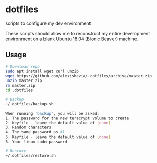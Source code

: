 # dotfiles
scripts to configure my dev environment

These scripts should allow me to reconstruct my entire development environment on a blank Ubuntu 18.04 (Bionic Beaver) machine.

## Usage
```sh
# Download repo
sudo apt install wget curl unzip
wget https://github.com/alexishevia/.dotfiles/archive/master.zip
unzip master.zip
rm master.zip
cd .dotfiles

# Backup
~/.dotfiles/backup.sh

When running 'backup', you will be asked:
1. The password for the new teracrypt volume to create
2. Keyfile - leave the default value of [none]
3. Random characters
4. The same password as #1
5. Keyfile - leave the default value of [none]
6. Your linux sudo password

# Restore
~/.dotfiles/restore.sh
```
